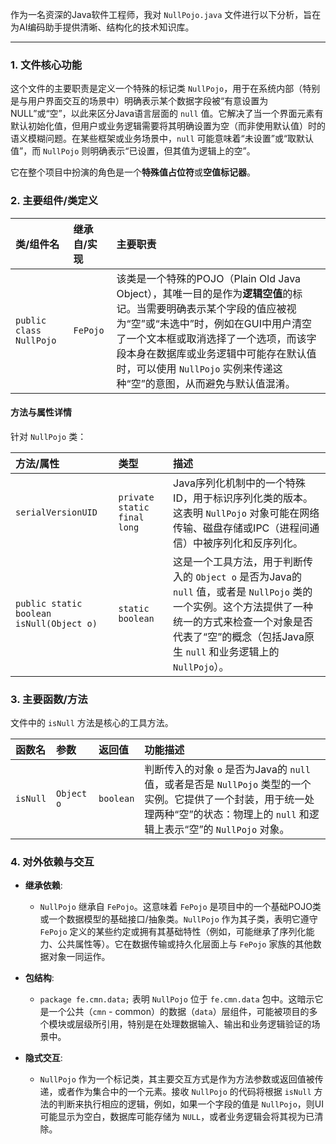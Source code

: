 作为一名资深的Java软件工程师，我对 `NullPojo.java` 文件进行以下分析，旨在为AI编码助手提供清晰、结构化的技术知识库。

---

### 1. 文件核心功能
这个文件的主要职责是定义一个特殊的标记类 `NullPojo`，用于在系统内部（特别是与用户界面交互的场景中）明确表示某个数据字段被“有意设置为NULL”或“空”，以此来区分Java语言层面的 `null` 值。它解决了当一个界面元素有默认初始化值，但用户或业务逻辑需要将其明确设置为空（而非使用默认值）时的语义模糊问题。在某些框架或业务场景中，`null` 可能意味着“未设置”或“取默认值”，而 `NullPojo` 则明确表示“已设置，但其值为逻辑上的空”。

它在整个项目中扮演的角色是一个**特殊值占位符**或**空值标记器**。

### 2. 主要组件/类定义

| 类/组件名 | 继承自/实现 | 主要职责 |
| :--- | :--- | :--- |
| `public class NullPojo` | `FePojo` | 该类是一个特殊的POJO（Plain Old Java Object），其唯一目的是作为**逻辑空值**的标记。当需要明确表示某个字段的值应被视为“空”或“未选中”时，例如在GUI中用户清空了一个文本框或取消选择了一个选项，而该字段本身在数据库或业务逻辑中可能存在默认值时，可以使用 `NullPojo` 实例来传递这种“空”的意图，从而避免与默认值混淆。 |

#### 方法与属性详情

针对 `NullPojo` 类：

| 方法/属性 | 类型 | 描述 |
| :--- | :--- | :--- |
| `serialVersionUID` | `private static final long` | Java序列化机制中的一个特殊ID，用于标识序列化类的版本。这表明 `NullPojo` 对象可能在网络传输、磁盘存储或IPC（进程间通信）中被序列化和反序列化。 |
| `public static boolean isNull(Object o)` | `static boolean` | 这是一个工具方法，用于判断传入的 `Object o` 是否为Java的 `null` 值，或者是 `NullPojo` 类的一个实例。这个方法提供了一种统一的方式来检查一个对象是否代表了“空”的概念（包括Java原生 `null` 和业务逻辑上的 `NullPojo`）。 |

### 3. 主要函数/方法

文件中的 `isNull` 方法是核心的工具方法。

| 函数名 | 参数 | 返回值 | 功能描述 |
| :--- | :--- | :--- | :--- |
| `isNull` | `Object o` | `boolean` | 判断传入的对象 `o` 是否为Java的 `null` 值，或者是否是 `NullPojo` 类型的一个实例。它提供了一个封装，用于统一处理两种“空”的状态：物理上的 `null` 和逻辑上表示“空”的 `NullPojo` 对象。 |

### 4. 对外依赖与交互

*   **继承依赖**:
    *   `NullPojo` 继承自 `FePojo`。这意味着 `FePojo` 是项目中的一个基础POJO类或一个数据模型的基础接口/抽象类。`NullPojo` 作为其子类，表明它遵守 `FePojo` 定义的某些约定或拥有其基础特性（例如，可能继承了序列化能力、公共属性等）。它在数据传输或持久化层面上与 `FePojo` 家族的其他数据对象一同运作。

*   **包结构**:
    *   `package fe.cmn.data;` 表明 `NullPojo` 位于 `fe.cmn.data` 包中。这暗示它是一个公共（`cmn` - common）的数据（`data`）层组件，可能被项目的多个模块或层级所引用，特别是在处理数据输入、输出和业务逻辑验证的场景中。

*   **隐式交互**:
    *   `NullPojo` 作为一个标记类，其主要交互方式是作为方法参数或返回值被传递，或者作为集合中的一个元素。接收 `NullPojo` 的代码将根据 `isNull` 方法的判断来执行相应的逻辑，例如，如果一个字段的值是 `NullPojo`，则UI可能显示为空白，数据库可能存储为 `NULL`，或者业务逻辑会将其视为已清除。

